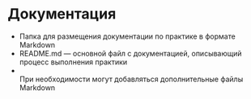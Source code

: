 # Документация
<ul>
    <li>Папка для размещения документации по практике в формате Markdown</li>
    <li>README.md — основной файл с документацией, описывающий процесс выполнения практики</li>
    <li></li>При необходимости могут добавляться дополнительные файлы Markdown</li>
</ul>

